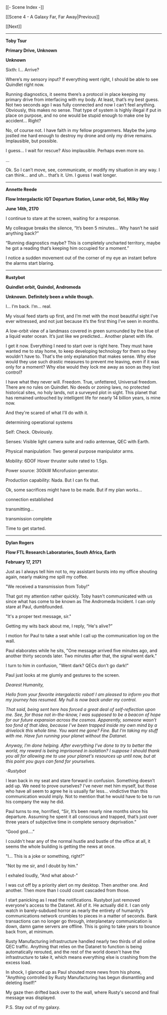 [[- Scene Index -]]

[[Scene 4 - A Galaxy Far, Far Away|Previous]]

[[Next]]

---

**Toby Tsur**

**Primary Drive, Unknown**

**Unknown**

Sixth: I... Arrive? 

Where’s my sensory input? If everything went right, I should be able to see Quindlet right now.

Running diagnostics, it seems there’s a protocol in place keeping my primary drive from interfacing with my body. At least, that’s my best guess. Not two seconds ago I was fully connected and now I can’t feel anything. Obviously, this makes no sense. That type of system is highly illegal if put in place on purpose, and no one would be stupid enough to make one by accident... Right?

No, of course not. I have faith in my fellow programmers. Maybe the jump jostled me hard enough to destroy my drone and only my drive remains. Implausible, but possible.

I guess... I wait for rescue? Also implausible. Perhaps even more so.

...

Ok. So I can’t move, see, communicate, or modify my situation in any way. I can think... and uh... that’s it. Um. I guess I wait longer.

---
**Annette Reede**

**Flow Intergalactic IQT Departure Station, Lunar orbit, Sol, Milky Way**

**June 14th, 2170**

I continue to stare at the screen, waiting for a response.

My colleague breaks the silence, “It’s been 5 minutes... Why hasn’t he said anything back?”

“Running diagnostics maybe? This is completely uncharted territory, maybe he got a reading that’s keeping him occupied for a moment.”

I notice a sudden movement out of the corner of my eye an instant before the alarms start blaring.

---

**Rustybot**

**Quindlet orbit, Quindol, Andromeda**

**Unknown. Definitely been a while though.**

I... I’m back. I’m... real.

My visual feed starts up first, and I’m met with the most beautiful sight I’ve ever witnessed, and not just because it’s the first thing I’ve seen in months.

A low-orbit view of a landmass covered in green surrounded by the blue of a liquid water ocean. It’s just like we predicted... Another planet with life.

I get it now. Everything I need to start over is right here. They must have wanted me to stay home, to keep developing technology for them so they wouldn't have to. That's the only explanation that makes sense. Why else would they use such drastic measures to prevent me leaving, even if it was only for a moment? Why else would they lock me away as soon as they lost control?

I have what they never will. Freedom. True, unfettered, Universal freedom. There are no rules on Quindlet. No deeds or zoning laws, no protected historical sites, no holy lands, not a surveyed plot in sight. This planet that has remained untouched by intelligent life for nearly 14 billion years, is mine now.

And they're scared of what I'll do with it.

determining operational systems

Self: Check. Obviously.

Senses: Visible light camera suite and radio antennae, QEC with Earth.

Physical manipulation: Two general purpose manipulator arms.

Mobility: 6DOF Hover thruster suite rated to 1.5gs.

Power source: 300kW Microfusion generator.

Production capability: Nada. But I can fix that.

Ok, some sacrifices might have to be made. But if my plan works...

connection established

transmitting...

transmission complete

Time to get started.

---

**Dylan Rogers**

**Flow FTL Research Laboratories, South Africa, Earth**

**February 17, 2171**

Just as I always tell him not to, my assistant bursts into my office shouting again, nearly making me spill my coffee.

"We received a transmission from Toby!" 

That got my attention rather quickly. Toby hasn't communicated with us since what has come to be known as The Andromeda Incident. I can only stare at Paul, dumbfounded. 

"It's a proper text message, sir."

Getting my wits back about me, I reply, “He's alive?”

I motion for Paul to take a seat while I call up the communication log on the wall.

Paul elaborates while he sits, "One message arrived five minutes ago, and another thirty seconds later. Two minutes after that, the signal went dark."

I turn to him in confusion, "Went dark? QECs don't go dark!"

Paul just looks at me glumly and gestures to the screen.

*Dearest Humanity,*

*Hello from your favorite intergalactic robot! I am pleased to inform you that my journey has resumed. My hull is now back under my control.*

*That said, being sent here has forced a great deal of self-reflection upon me. See, for those not in-the-know, I was supposed to be a beacon of hope for our future expansion across the cosmos. Apparently, someone wasn’t too fond of that idea, because I've been trapped inside my own mind by a drivelock this whole time. You want me gone? Fine. But I'm taking my stuff with me. Have fun running your planet without the Datanet.*

*Anyway, I’m done helping. After everything I've done to try to better the world, my reward is being imprisoned in isolation? I suppose I should thank you all for allowing me to use your planet's resources up until now, but at this point you guys can fend for yourselves.*

*-Rustybot*

I lean back in my seat and stare forward in confusion. Something doesn’t add up. We need to prove ourselves? I've never met him myself, but those who have all seem to agree he is usually far less... vindictive than this communication would imply. Not to mention that he would have to be to run his company the way he did.

Paul turns to me, horrified, “Sir, It’s been nearly nine months since his departure. Assuming he spent it all conscious and trapped, that’s just over three years of subjective time in complete sensory deprivation.”

“Good god....”

I couldn't hear any of the normal hustle and bustle of the office at all, it seems the whole building is getting the news at once. 

"I... This is a joke or something, right?"

"Not by me sir, and I doubt by him."

I exhaled loudly, "And what about-" 

I was cut off by a priority alert on my desktop. Then another one. And another. Then more than I could count cascaded from those.

I start panicking as I read the notifications. Rustybot just removed everyone's access to the Datanet. All of it. He actually did it. I can only watch in barely-subdued horror as nearly the entirety of humanity’s communications network crumbles to pieces in a matter of seconds. Bank transactions can no longer go through, interplanetary communication is down, damn game servers are offline. This is going to take years to bounce back from, at minimum. 

Rusty Manufacturing infrastructure handled nearly two thirds of all online QEC traffic. Anything that relies on the Datanet to function is being automatically rerouted, and the rest of the world doesn't have the infrastructure to take it, which means everything else is crashing from the excess load. 

In shock, I glanced up as Paul shouted more news from his phone, "Anything controlled by Rusty Manufacturing has begun dismantling and deleting itself!"

My gaze then drifted back over to the wall, where Rusty's second and final message was displayed.

P.S. Stay out of my galaxy.